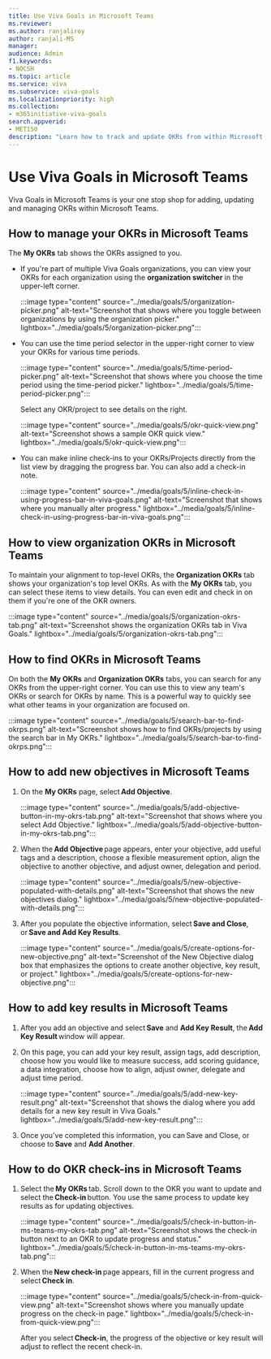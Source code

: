 ```yaml
---
title: Use Viva Goals in Microsoft Teams
ms.reviewer: 
ms.author: ranjaliroy
author: ranjali-MS
manager: 
audience: Admin
f1.keywords:
- NOCSH
ms.topic: article
ms.service: viva
ms.subservice: viva-goals
ms.localizationpriority: high
ms.collection:  
- m365initiative-viva-goals  
search.appverid:
- MET150
description: "Learn how to track and update OKRs from within Microsoft Teams"
---
```


# Use Viva Goals in Microsoft Teams

Viva Goals in Microsoft Teams is your one stop shop for adding, updating and managing OKRs within Microsoft Teams. 

<h2 id="manage-okrs-in-teams">How to manage your OKRs in Microsoft Teams</h2>

The **My OKRs** tab shows the OKRs assigned to you. 

- If you're part of multiple Viva Goals organizations, you can view your OKRs for each organization using the **organization switcher** in the upper-left corner.

   :::image type="content" source="../media/goals/5/organization-picker.png" alt-text="Screenshot that shows where you  toggle between organizations by using the organization picker." lightbox="../media/goals/5/organization-picker.png":::

- You can use the time period selector in the upper-right corner to view your OKRs for various time periods. 

   :::image type="content" source="../media/goals/5/time-period-picker.png" alt-text="Screenshot that shows where you choose the time period using the time-period picker." lightbox="../media/goals/5/time-period-picker.png":::

   Select any OKR/project to see details on the right.  
 
   :::image type="content" source="../media/goals/5/okr-quick-view.png" alt-text="Screenshot  shows a sample OKR quick view." lightbox="../media/goals/5/okr-quick-view.png":::

- You can make inline check-ins to your OKRs/Projects directly from the list view by dragging the progress bar. You can also add a check-in note. 

    :::image type="content" source="../media/goals/5/inline-check-in-using-progress-bar-in-viva-goals.png" alt-text="Screenshot that shows where you manually alter progress." lightbox="../media/goals/5/inline-check-in-using-progress-bar-in-viva-goals.png":::
         
<h2 id="view-org-okrs-in-teams">How to view organization OKRs in Microsoft Teams</h2>
         
To maintain your alignment to top-level OKRs, the **Organization OKRs** tab shows your organization's top level OKRs. As with the **My OKRs** tab, you can select these items to view details. You can even edit and check in on them if you're one of the OKR owners. 

:::image type="content" source="../media/goals/5/organization-okrs-tab.png" alt-text="Screenshot shows the organization OKRs tab in Viva Goals." lightbox="../media/goals/5/organization-okrs-tab.png":::
         
<h2 id="find-okrs-in-teams">How to find OKRs in Microsoft Teams</h2>

On both the **My OKRs** and **Organization OKRs** tabs, you can search for any OKRs from the upper-right corner. You can use this to view any team's OKRs or search for OKRs by name. This is a powerful way to quickly see what other teams in your organization are focused on. 

:::image type="content" source="../media/goals/5/search-bar-to-find-okrps.png" alt-text="Screenshot shows how to find OKRs/projects by using the search bar in My OKRs." lightbox="../media/goals/5/search-bar-to-find-okrps.png":::

<h2 id="add-objective-in-teams">How to add new objectives in Microsoft Teams</h2>

1. On the **My OKRs** page, select **Add Objective**. 

     :::image type="content" source="../media/goals/5/add-objective-button-in-my-okrs-tab.png" alt-text="Screenshot that shows where you select Add Objective." lightbox="../media/goals/5/add-objective-button-in-my-okrs-tab.png":::
         
2. When the **Add Objective** page appears, enter your objective, add useful tags and a description, choose a flexible measurement option, align the objective to another objective, and adjust owner, delegation and period. 

     :::image type="content" source="../media/goals/5/new-objective-populated-with-details.png" alt-text="Screenshot that shows the new objectives dialog." lightbox="../media/goals/5/new-objective-populated-with-details.png":::
         
3. After you populate the objective information, select **Save and Close**, or **Save and Add Key Results**. 

     :::image type="content" source="../media/goals/5/create-options-for-new-objective.png" alt-text="Screenshot of the New Objective dialog box that emphasizes the options to create another objective, key result, or project." lightbox="../media/goals/5/create-options-for-new-objective.png":::
         
<h2 id="add-krs-in-teams">How to add key results in Microsoft Teams</h2>

1. After you add an objective and select **Save** and **Add Key Result**, the **Add Key Result** window will appear. 
2. On this page, you can add your key result, assign tags, add description, choose how you would like to measure success, add scoring guidance, a data integration, choose how to align, adjust owner, delegate and adjust time period. 

   :::image type="content" source="../media/goals/5/add-new-key-result.png" alt-text="Screenshot that shows the dialog where you add details for a new key result in Viva Goals." lightbox="../media/goals/5/add-new-key-result.png":::

3. Once you've completed this information, you can Save and Close, or choose to **Save** and **Add Another**. 

<h2 id="check-ins-in-teams">How to do OKR check-ins in Microsoft Teams</h2>

1. Select the **My OKRs** tab. Scroll down to the OKR you want to update and select the **Check-in** button. You use the same process to update key results as for updating objectives.

   :::image type="content" source="../media/goals/5/check-in-button-in-ms-teams-my-okrs-tab.png" alt-text="Screenshot shows the check-in button next to an OKR to update progress and status." lightbox="../media/goals/5/check-in-button-in-ms-teams-my-okrs-tab.png":::
         
2. When the **New check-in** page appears, fill in the current progress and select **Check in**. 

   :::image type="content" source="../media/goals/5/check-in-from-quick-view.png" alt-text="Screenshot shows where you manually update progress on the check-in page." lightbox="../media/goals/5/check-in-from-quick-view.png":::

   After you select **Check-in**, the progress of the objective or key result will adjust to reflect the recent check-in. 
